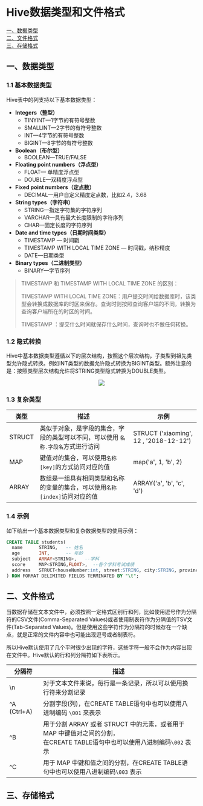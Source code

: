 # Hive数据类型和文件格式

<nav>
<a href="#一数据类型">一、数据类型</a><br/>
<a href="#二文件格式">二、文件格式</a><br/>
<a href="#三存储格式">三、存储格式</a><br/>
</nav>


## 一、数据类型

### 1.1 基本数据类型

Hive表中的列支持以下基本数据类型：

- **Integers（整型）**
  - TINYINT—1字节的有符号整数
  - SMALLINT—2字节的有符号整数
  - INT—4字节的有符号整数
  - BIGINT—8字节的有符号整数
- **Boolean（布尔型）**
  - BOOLEAN—TRUE/FALSE
- **Floating point numbers（浮点型）**
  - FLOAT— 单精度浮点型
  - DOUBLE—双精度浮点型
- **Fixed point numbers（定点数）**
  - DECIMAL—用户自定义精度定点数，比如2.4，3.68
- **String types（字符串）**
  - STRING—指定字符集的字符序列
  - VARCHAR—具有最大长度限制的字符序列
  - CHAR—固定长度的字符序列
- **Date and time types（日期时间类型）**
  - TIMESTAMP —  时间戳
  - TIMESTAMP WITH LOCAL TIME ZONE — 时间戳，纳秒精度
  - DATE—日期类型
- **Binary types（二进制类型）**
  - BINARY—字节序列

>TIMESTAMP 和 TIMESTAMP WITH LOCAL TIME ZONE 的区别：
>
>TIMESTAMP WITH LOCAL TIME ZONE：用户提交时间给数据库时，该类型会转换成数据库的时区来保存。查询时则按照查询客户端的不同，转换为查询客户端所在的时区的时间。
>
>TIMESTAMP ：提交什么时间就保存什么时间，查询时也不做任何转换。

### 1.2 隐式转换

Hive中基本数据类型遵循以下的层次结构，按照这个层次结构，子类型到祖先类型允许隐式转换。例如INT类型的数据允许隐式转换为BIGINT类型。额外注意的是：按照类型层次结构允许将STRING类型隐式转换为DOUBLE类型。

<div align="center"> <img  src="https://github.com/heibaiying/BigData-Notes/blob/master/pictures/hive-data-type.png"/> </div>



### 1.3 复杂类型

| 类型   | 描述                                                         | 示例                                   |
| ------ | ------------------------------------------------------------ | -------------------------------------- |
| STRUCT | 类似于对象，是字段的集合，字段的类型可以不同，可以使用 `名称.字段名`方式进行访问 | STRUCT ('xiaoming', 12 , '2018-12-12') |
| MAP    | 键值对的集合，可以使用`名称[key]`的方式访问对应的值          | map('a', 1, 'b', 2)                    |
| ARRAY  | 数组是一组具有相同类型和名称的变量的集合，可以使用`名称[index]`访问对应的值 | ARRAY('a', 'b', 'c', 'd')              |



### 1.4 示例

如下给出一个基本数据类型和复杂数据类型的使用示例：

```sql
CREATE TABLE students(
  name      STRING,   -- 姓名
  age       INT,      -- 年龄
  subject   ARRAY<STRING>,   --学科
  score     MAP<STRING,FLOAT>,  --各个学科考试成绩
  address   STRUCT<houseNumber:int, street:STRING, city:STRING, province：STRING>  --家庭居住地址
) ROW FORMAT DELIMITED FIELDS TERMINATED BY "\t";
```



## 二、文件格式

当数据存储在文本文件中，必须按照一定格式区别行和列，比如使用逗号作为分隔符的CSV文件(Comma-Separated Values)或者使用制表符作为分隔值的TSV文件(Tab-Separated Values)。但是使用这些字符作为分隔符的时候存在一个缺点，就是正常的文件内容中也可能出现逗号或者制表符。

所以Hive默认使用了几个平时很少出现的字符，这些字符一般不会作为内容出现在文件中。Hive默认的行和列分隔符如下表所示。

| 分隔符      | 描述                                                         |
| ----------- | ------------------------------------------------------------ |
| \n          | 对于文本文件来说，每行是一条记录，所以可以使用换行符来分割记录 |
| ^A (Ctrl+A) | 分割字段(列)，在CREATE TABLE语句中也可以使用八进制编码 `\001` 来表示 |
| ^B          | 用于分割 ARRAY 或者 STRUCT 中的元素，或者用于 MAP 中键值对之间的分割，<br/>在CREATE TABLE语句中也可以使用八进制编码`\002` 表示 |
| ^C          | 用于 MAP 中键和值之间的分割，在CREATE TABLE语句中也可以使用八进制编码`\003` 表示 |



## 三、存储格式